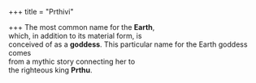 +++
title = "Prthivi"

+++
The most common name for the **Earth**,  
which, in addition to its material form, is  
conceived of as a **goddess**. This particular name for the Earth goddess comes  
from a mythic story connecting her to  
the righteous king **Prthu**.